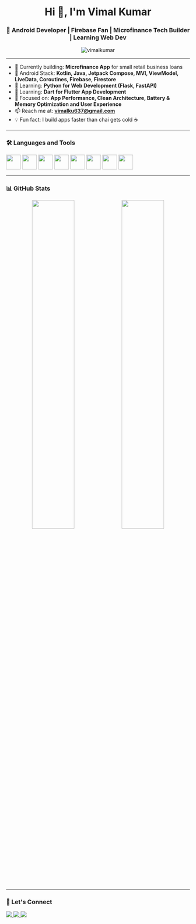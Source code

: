 <h1 align="center">Hi 👋, I'm Vimal Kumar</h1>
<h3 align="center">🚀 Android Developer | Firebase Fan | Microfinance Tech Builder | Learning Web Dev</h3>

<p align="center">
  <img src="https://komarev.com/ghpvc/?username=vimalkumar&label=Profile%20views&color=0e75b6&style=flat" alt="vimalkumar" />
</p>

---

- 🔭 Currently building: **Microfinance App** for small retail business loans  
- 💼 Android Stack: **Kotlin, Java, Jetpack Compose, MVI, ViewModel, LiveData, Coroutines, Firebase, Firestore**  
- 🌱 Learning: **Python for Web Development (Flask, FastAPI)**
- 🌱 Learning: **Dart for Flutter App Development**
- 📲 Focused on: **App Performance, Clean Architecture, Battery & Memory Optimization and User Experience**  
- 📫 Reach me at: **vimalku637@gmail.com**  
- 💡 Fun fact: I build apps faster than chai gets cold ☕

---

### 🛠️ Languages and Tools

<p align="left">
  <img src="https://cdn.jsdelivr.net/gh/devicons/devicon/icons/kotlin/kotlin-original.svg" width="40" />
  <img src="https://cdn.jsdelivr.net/gh/devicons/devicon/icons/android/android-plain.svg" width="40" />
  <img src="https://cdn.jsdelivr.net/gh/devicons/devicon/icons/firebase/firebase-plain.svg" width="40" />
  <img src="https://cdn.jsdelivr.net/gh/devicons/devicon/icons/java/java-original.svg" width="40" />
  <img src="https://cdn.jsdelivr.net/gh/devicons/devicon/icons/python/python-original.svg" width="40" />
  <img src="https://cdn.jsdelivr.net/gh/devicons/devicon/icons/git/git-original.svg" width="40" />
  <img src="https://cdn.jsdelivr.net/gh/devicons/devicon/icons/dart/dart-original.svg" width="40" />
  <img src="https://cdn.jsdelivr.net/gh/devicons/devicon/icons/flutter/flutter-original.svg" width="40" />
</p>

---

### 📊 GitHub Stats

<p align="center">
  <img src="https://github-readme-stats.vercel.app/api?username=vimalkumar&show_icons=true&theme=radical" width="48%" />
  <img src="https://github-readme-stats.vercel.app/api/top-langs/?username=vimalkumar&layout=compact&theme=radical" width="48%" />
</p>

---

### 🔗 Let's Connect

<p align="left">
  <a href="https://linkedin.com/in/vimal-kumar-91383992" target="_blank">
    <img src="https://img.shields.io/badge/LinkedIn-blue?style=for-the-badge&logo=linkedin" />
  </a>
  <a href="mailto:vimalku637@gmail.com">
    <img src="https://img.shields.io/badge/Gmail-red?style=for-the-badge&logo=gmail&logoColor=white" />
  </a>
  <a href="https://twitter.com/Vk637Kumar" target="_blank">
    <img src="https://img.shields.io/badge/Twitter-black?style=for-the-badge&logo=twitter" />
  </a>
</p>
